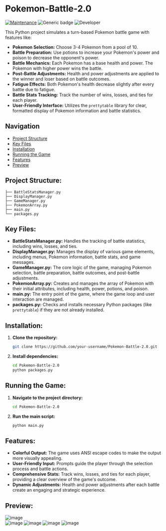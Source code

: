 # Pokemon-Battle-2.0

[![Maintenance](https://img.shields.io/badge/Maintained%3F-Yes-green.svg)](https://GitHub.com/Naereen/StrapDown.js/graphs/commit-activity)
![Generic badge](https://img.shields.io/badge/Development%3f-Complete-blue.svg)
![Developer](https://img.shields.io/badge/Developer-Ellisia-pink)

This Python project simulates a turn-based Pokemon battle game with features like:

- **Pokemon Selection:** Choose 3-4 Pokemon from a pool of 10.
- **Battle Preparation:** Use potions to increase your Pokemon's power and poison to decrease the opponent's power.
- **Battle Mechanics:** Each Pokemon has a base health and power. The Pokemon with higher power wins the battle.
- **Post-Battle Adjustments:**  Health and power adjustments are applied to the winner and loser based on battle outcomes.
- **Fatigue Effects:**  Both Pokemon's health decrease slightly after every battle due to fatigue.
- **Battle Stats Tracking:**  Track the number of wins, losses, and ties for each player.
- **User-Friendly Interface:**  Utilizes the `prettytable` library for clear, formatted display of Pokemon information and battle statistics.

## Navigation

* [Project Structure](#Project-Structure)
* [Key Files](#Key-Files)
* [Installation](#Installation)
* [Running the Game](#Running-the-Game)
* [Features](#Features)
* [Preview](#Preview) 



## Project Structure:

```
├── BattleStatsManager.py
├── DisplayManager.py
├── GameManager.py
├── PokemonArray.py
├── main.py
└── packages.py
```

## Key Files:

- **BattleStatsManager.py:**  Handles the tracking of battle statistics, including wins, losses, and ties.
- **DisplayManager.py:**  Manages the display of various game elements, including menus, Pokemon information, battle stats, and game messages.
- **GameManager.py:**  The core logic of the game, managing Pokemon selection, battle preparation, battle outcomes, and post-battle adjustments.
- **PokemonArray.py:**  Creates and manages the array of Pokemon with their initial attributes, including health, power, potions, and poison.
- **main.py:**  The entry point of the game, where the game loop and user interaction are managed.
- **packages.py:**  Checks and installs necessary Python packages (like `prettytable`) if they are not already installed.

## Installation:

1. **Clone the repository:**
   ```bash
   git clone https://github.com/your-username/Pokemon-Battle-2.0.git
   ```
2. **Install dependencies:**
   ```bash
   cd Pokemon-Battle-2.0
   python packages.py
   ```

## Running the Game:

1. **Navigate to the project directory:**
   ```bash
   cd Pokemon-Battle-2.0
   ```
2. **Run the main script:**
   ```bash
   python main.py
   ```

## Features:

- **Colorful Output:**  The game uses ANSI escape codes to make the output more visually appealing.
- **User-Friendly Input:**  Prompts guide the player through the selection process and battle actions.
- **Comprehensive Stats:**  Track wins, losses, and ties for each player, providing a clear overview of the game's outcome.
- **Dynamic Adjustments:**  Health and power adjustments after each battle create an engaging and strategic experience.

## Preview:
![image](https://github.com/user-attachments/assets/f2c2a139-9686-4e5b-a391-d2a5696e6646)<br>
![image](https://github.com/user-attachments/assets/ea60e063-3742-4b1c-890d-fa7ba063c7a9)
![image](https://github.com/user-attachments/assets/e3fb341a-aa54-4b17-a04d-2ae4ee2b050a)
![image](https://github.com/user-attachments/assets/0ac59fab-3e37-4c4e-885f-20ba3fde2bdf)
![image](https://github.com/user-attachments/assets/f98ab8f9-79b3-4aeb-bc7b-80902576bc0b)
